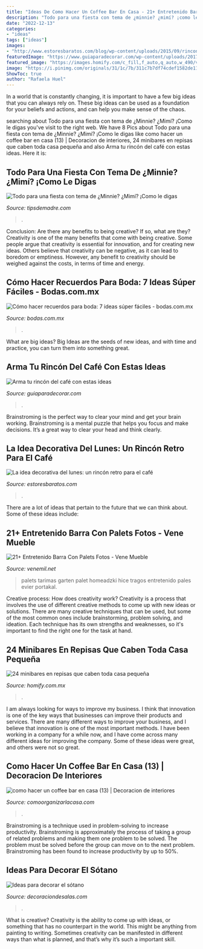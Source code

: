 ```yaml
---
title: "Ideas De Como Hacer Un Coffee Bar En Casa - 21+ Entretenido Barra Con Palets Fotos"
description: "Todo para una fiesta con tema de ¿minnie? ¿mimí? ¡como le digas"
date: "2022-12-13"
categories:
- "ideas"
tags: ["ideas"]
images:
- "http://www.estoresbaratos.com/blog/wp-content/uploads/2015/09/rincon-coffe.jpg"
featuredImage: "https://www.guiaparadecorar.com/wp-content/uploads/2017/02/unas-cuantas-propuestas-para-tu-rincon-del-cafe-16.jpg"
featured_image: "https://images.homify.com/c_fill,f_auto,q_auto,w_490/v1443709865/p/photo/image/962655/porta_bottiglie_con_porta_bicchieri.jpg"
image: "https://i.pinimg.com/originals/31/1c/7b/311c7b7df74cdef1582de11c82e644ad.jpg"
ShowToc: true
author: "Rafaela Huel"
---
```



In a world that is constantly changing, it is important to have a few big ideas that you can always rely on. These big ideas can be used as a foundation for your beliefs and actions, and can help you make sense of the chaos.

	

		
searching about Todo para una fiesta con tema de ¿Minnie? ¿Mimí? ¡Como le digas you've visit to the right web. We have 8 Pics about Todo para una fiesta con tema de ¿Minnie? ¿Mimí? ¡Como le digas like como hacer un coffee bar en casa (13) | Decoracion de interiores, 24 minibares en repisas que caben toda casa pequeña and also Arma tu rincón del café con estas ideas. Here it is:
		
    
## Todo Para Una Fiesta Con Tema De ¿Minnie? ¿Mimí? ¡Como Le Digas

<img loading=lazy src="http://tipsdemadre.com/wp-content/uploads/2015/05/mimi-fiesta.jpg" onerror="this.onerror=null;this.src='https://tse1.mm.bing.net/th?id=OIP.LaB8X20SUvghuluLmi8HpQHaLJ&amp;pid=15.1';" alt="Todo para una fiesta con tema de ¿Minnie? ¿Mimí? ¡Como le digas">

_Source: tipsdemadre.com_

>. 

	

Conclusion: Are there any benefits to being creative? If so, what are they?
Creativity is one of the many benefits that come with being creative. Some people argue that creativity is essential for innovation, and for creating new ideas. Others believe that creativity can be negative, as it can lead to boredom or emptiness. However, any benefit to creativity should be weighed against the costs, in terms of time and energy.

    
## Cómo Hacer Recuerdos Para Boda: 7 Ideas Súper Fáciles - Bodas.com.mx

<img loading=lazy src="https://cdn0.bodas.com.mx/img_e_163509/3/5/0/9/t30_saquitos-yute-con-jabon-para-detalles-de-boda_5_163509.jpg" onerror="this.onerror=null;this.src='https://tse4.mm.bing.net/th?id=OIP.FCasF7vST0uxdH_fo89H4AHaFI&amp;pid=15.1';" alt="Cómo hacer recuerdos para boda: 7 ideas súper fáciles - bodas.com.mx">

_Source: bodas.com.mx_

>. 

	

What are big ideas?
Big Ideas are the seeds of new ideas, and with time and practice, you can turn them into something great.

    
## Arma Tu Rincón Del Café Con Estas Ideas

<img loading=lazy src="https://www.guiaparadecorar.com/wp-content/uploads/2017/02/unas-cuantas-propuestas-para-tu-rincon-del-cafe-16.jpg" onerror="this.onerror=null;this.src='https://tse4.mm.bing.net/th?id=OIP.HUJdQF2CClGzZ9dK-72E2QHaLI&amp;pid=15.1';" alt="Arma tu rincón del café con estas ideas">

_Source: guiaparadecorar.com_

>. 

	

Brainstroming is the perfect way to clear your mind and get your brain working. Brainstroming is a mental puzzle that helps you focus and make decisions. It’s a great way to clear your head and think clearly.

    
## La Idea Decorativa Del Lunes: Un Rincón Retro Para El Café

<img loading=lazy src="http://www.estoresbaratos.com/blog/wp-content/uploads/2015/09/rincon-coffe.jpg" onerror="this.onerror=null;this.src='https://tse4.mm.bing.net/th?id=OIP.zxRtL1liYxduJQx0jG01wgHaJ4&amp;pid=15.1';" alt="La idea decorativa del lunes: un rincón retro para el café">

_Source: estoresbaratos.com_

>. 

	

There are a lot of ideas that pertain to the future that we can think about. Some of these ideas include: 

    
## 21+ Entretenido Barra Con Palets Fotos - Vene Mueble

<img loading=lazy src="https://i.pinimg.com/originals/31/1c/7b/311c7b7df74cdef1582de11c82e644ad.jpg" onerror="this.onerror=null;this.src='https://tse3.mm.bing.net/th?id=OIP.sdiZkPshwU-ROWjisOBV0AHaJ4&amp;pid=15.1';" alt="21+ Entretenido Barra Con Palets Fotos - Vene Mueble">

_Source: venemil.net_

>palets tarimas garten palet homeadzki hice tragos entretenido pales evier portakal. 

	

Creative process: How does creativity work?
Creativity is a process that involves the use of different creative methods to come up with new ideas or solutions. There are many creative techniques that can be used, but some of the most common ones include brainstorming, problem solving, and ideation. Each technique has its own strengths and weaknesses, so it's important to find the right one for the task at hand.

    
## 24 Minibares En Repisas Que Caben Toda Casa Pequeña

<img loading=lazy src="https://images.homify.com/c_fill,f_auto,q_auto,w_490/v1443709865/p/photo/image/962655/porta_bottiglie_con_porta_bicchieri.jpg" onerror="this.onerror=null;this.src='https://tse4.mm.bing.net/th?id=OIP.35iGx8HD6wlvlxUEizkLQQHaKe&amp;pid=15.1';" alt="24 minibares en repisas que caben toda casa pequeña">

_Source: homify.com.mx_

>. 

	

I am always looking for ways to improve my business. I think that innovation is one of the key ways that businesses can improve their products and services. There are many different ways to improve your business, and I believe that innovation is one of the most important methods. I have been working in a company for a while now, and I have come across many different ideas for improving the company. Some of these ideas were great, and others were not so great.

    
## Como Hacer Un Coffee Bar En Casa (13) | Decoracion De Interiores

<img loading=lazy src="https://comoorganizarlacasa.com/wp-content/uploads/2016/01/como-hacer-un-coffee-bar-en-casa-13.jpg" onerror="this.onerror=null;this.src='https://tse4.mm.bing.net/th?id=OIP.PiTfrwYzJ6hGU32LexC21wHaLI&amp;pid=15.1';" alt="como hacer un coffee bar en casa (13) | Decoracion de interiores">

_Source: comoorganizarlacasa.com_

>. 

	

Brainstroming is a technique used in problem-solving to increase productivity. Brainstroming is approximately the process of taking a group of related problems and making them one problem to be solved. The problem must be solved before the group can move on to the next problem. Brainstroming has been found to increase productivity by up to 50%.

    
## Ideas Para Decorar El Sótano

<img loading=lazy src="http://www.decoraciondesalas.com/i/Decorar-trastero-sotano.jpg" onerror="this.onerror=null;this.src='https://tse3.mm.bing.net/th?id=OIP.qv65ZPdSD2ZAZ71lBA2S9wHaFw&amp;pid=15.1';" alt="Ideas para decorar el sótano">

_Source: decoraciondesalas.com_

>. 

	

What is creative?
Creativity is the ability to come up with ideas, or something that has no counterpart in the world. This might be anything from painting to writing. Sometimes creativity can be manifested in different ways than what is planned, and that’s why it’s such a important skill.

